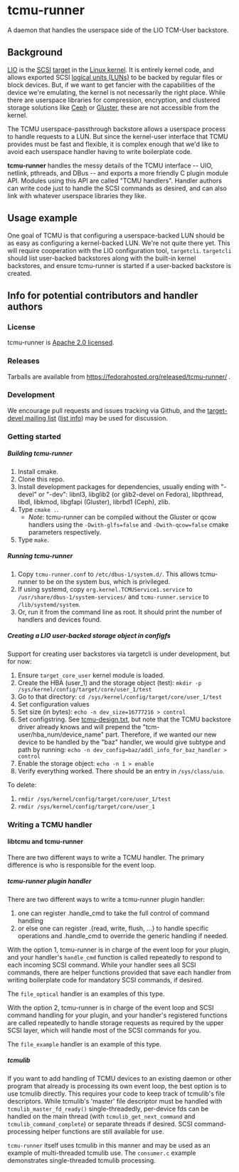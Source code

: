 # tcmu-runner

A daemon that handles the userspace side of the LIO TCM-User backstore.

## Background

[LIO](http://linux-iscsi.org/wiki/Main_Page) is the [SCSI](http://en.wikipedia.org/wiki/SCSI) [target](http://en.wikipedia.org/wiki/SCSI_initiator_and_target) in the [Linux kernel](http://kernel.org). It is entirely kernel code, and allows exported SCSI [logical units (LUNs)](http://en.wikipedia.org/wiki/Logical_unit_number) to be backed by regular files or block devices. But, if we want to get fancier with the capabilities of the device we're emulating, the kernel is not necessarily the right place. While there are userspace libraries for compression, encryption, and clustered storage solutions like [Ceph](http://ceph.com/) or [Gluster](http://www.gluster.org/), these are not accessible from the kernel.

The TCMU userspace-passthrough backstore allows a userspace process to handle requests to a LUN. But since the kernel-user interface that TCMU provides must be fast and flexible, it is complex enough that we'd like to avoid each  userspace handler having to write boilerplate code.

**tcmu-runner** handles the messy details of the TCMU interface -- UIO, netlink, pthreads, and DBus -- and exports a more friendly C plugin module API. Modules using this API are called "TCMU handlers". Handler authors can write code just to handle the SCSI commands as desired, and can also link with whatever userspace libraries they like.

## Usage example

One goal of TCMU is that configuring a userspace-backed LUN should be as easy as configuring a kernel-backed LUN. We're not quite there yet. This will require cooperation with the LIO configuration tool, `targetcli`. `targetcli` should list user-backed backstores along with the built-in kernel backstores, and ensure tcmu-runner is started if a user-backed backstore is created.

## Info for potential contributors and handler authors

### License

tcmu-runner is [Apache 2.0 licensed](http://www.apache.org/licenses/LICENSE-2.0).

### Releases

Tarballs are available from https://fedorahosted.org/released/tcmu-runner/ .

### Development

We encourage pull requests and issues tracking via Github, and the [target-devel mailing list](mailto:target-devel@vger.kernel.org) ([list info](http://vger.kernel.org/vger-lists.html#target-devel)) may be used for discussion.

### Getting started

##### Building tcmu-runner

1. Install cmake.
1. Clone this repo.
1. Install development packages for dependencies, usually ending with "-devel" or "-dev": libnl3, libglib2 (or glib2-devel on Fedora), libpthread, libdl, libkmod, libgfapi (Gluster), librbd1 (Ceph), zlib.
1. Type `cmake .`.
   * *Note:* tcmu-runner can be compiled without the Gluster or qcow handlers using the `-Dwith-glfs=false` and `-Dwith-qcow=false` cmake parameters respectively.
1. Type `make`.

##### Running tcmu-runner

1. Copy `tcmu-runner.conf` to `/etc/dbus-1/system.d/`. This allows tcmu-runner to be on the system bus, which is privileged.
1. If using systemd, copy `org.kernel.TCMUService1.service` to `/usr/share/dbus-1/system-services/` and `tcmu-runner.service` to `/lib/systemd/system`.
1. Or, run it from the command line as root. It should print the number of handlers and devices found.

##### Creating a LIO user-backed storage object in configfs

Support for creating user backstores via targetcli is under development, but for now:

1. Ensure `target_core_user` kernel module is loaded.
2. Create the HBA (user_1) and the storage object (test): `mkdir -p /sys/kernel/config/target/core/user_1/test`
3. Go to that directory: `cd /sys/kernel/config/target/core/user_1/test`
4. Set configuration values
  1. Set size (in bytes): `echo -n dev_size=16777216 > control`
  3. Set configstring. See [tcmu-design.txt](https://github.com/torvalds/linux/blob/master/Documentation/target/tcmu-design.txt#L177), but note that the TCMU backstore driver already knows and will prepend the "tcm-user/hba_num/device_name" part. Therefore, if we wanted our new device to be handled by the "baz" handler, we would give subtype and path by running:  `echo -n dev_config=baz/addl_info_for_baz_handler > control`
  4. Enable the storage object: `echo -n 1 > enable`
  5. Verify everything worked. There should be an entry in `/sys/class/uio`.

To delete:

1. `rmdir /sys/kernel/config/target/core/user_1/test`
2. `rmdir /sys/kernel/config/target/core/user_1`

### Writing a TCMU handler

#### libtcmu and tcmu-runner

There are two different ways to write a TCMU handler. The primary
difference is who is responsible for the event loop.

##### tcmu-runner plugin handler

There are two different ways to write a tcmu-runner plugin handler:

1. one can register .handle_cmd to take the full control of command handling
2. or else one can register .{read, write, flush, ...} to handle specific
   operations and .handle_cmd to override the generic handling if needed.

With the option 1, tcmu-runner is in charge of the event loop
for your plugin, and your handler's `handle_cmd` function is called
repeatedly to respond to each incoming SCSI command. While your
handler sees all SCSI commands, there are helper functions provided
that save each handler from writing boilerplate code for mandatory
SCSI commands, if desired.

The `file_optical` handler is an examples of this type.

With the option 2, tcmu-runner is in charge of the event loop and SCSI command
handling for your plugin, and your handler's registered functions are called
repeatedly to handle storage requests as required by the upper SCSI layer, which
will handle most of the SCSI commands for you.

The `file_example` handler is an example of this type.

##### tcmulib

If you want to add handling of TCMU devices to an existing daemon or
other program that already is processing its own event loop, the best
option is to use tcmulib directly. This requires your code to keep
track of tcmulib's file descriptors. While tcmulib's 'master' file
descriptor must be handled with `tcmulib_master_fd_ready()`
single-threadedly, per-device fds can be handled on the main thread
(with `tcmulib_get_next_command` and `tcmulib_command_complete`) or
separate threads if desired. SCSI command-processing helper functions
are still available for use.

`tcmu-runner` itself uses tcmulib in this manner and may be used as an
example of multi-threaded tcmulib use. The `consumer.c` example
demonstrates single-threaded tcmulib processing.
